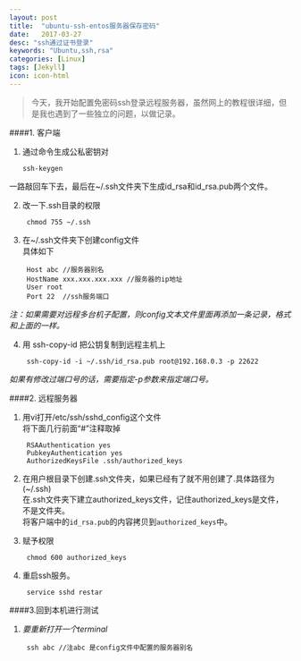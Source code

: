 ```yaml
---
layout: post
title:  "ubuntu-ssh-entos服务器保存密码"
date:   2017-03-27
desc: "ssh通过证书登录"
keywords: "Ubuntu,ssh,rsa"
categories: [Linux]
tags: [Jekyll]
icon: icon-html
---
```




>今天，我开始配置免密码ssh登录远程服务器，虽然网上的教程很详细，但是我也遇到了一些独立的问题，以做记录。  

####1. 客户端    
1.  通过命令生成公私密钥对  

		ssh-keygen      
一路敲回车下去，最后在~/.ssh文件夹下生成id_rsa和id_rsa.pub两个文件。  

2. 改一下.ssh目录的权限  


		chmod 755 ~/.ssh
	
3. 在~/.ssh文件夹下创建config文件  
具体如下  

		Host abc //服务器别名 
		HostName xxx.xxx.xxx.xxx //服务器的ip地址 
		User root   
		Port 22  //ssh服务端口   
_注：如果需要对远程多台机子配置，则config文本文件里面再添加一条记录，格式
和上面的一样。_  

4. 用 ssh-copy-id 把公钥复制到远程主机上  

		ssh-copy-id -i ~/.ssh/id_rsa.pub root@192.168.0.3 -p 22622
_如果有修改过端口号的话，需要指定-p参数来指定端口号。_ 
 

####2. 远程服务器
1. 用vi打开/etc/ssh/sshd_config这个文件   
将下面几行前面“#”注释取掉   

		RSAAuthentication yes 
		PubkeyAuthentication yes 
		AuthorizedKeysFile .ssh/authorized_keys 
		
2. 在用户根目录下创建.ssh文件夹，如果已经有了就不用创建了.具体路径为(~/.ssh)   
在.ssh文件夹下建立authorized_keys文件，记住authorized_keys是文件，不是文件夹。  
将客户端中的`id_rsa.pub`的内容拷贝到`authorized_keys`中。
3. 赋予权限  

		chmod 600 authorized_keys
		
4. 重启ssh服务。  

		service sshd restar
		
		
####3.回到本机进行测试

1. _要重新打开一个terminal_  

		ssh abc //注abc 是config文件中配置的服务器别名






